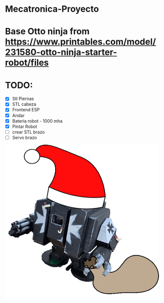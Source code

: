 # Mecatronica-Proyecto

# Base Otto ninja from https://www.printables.com/model/231580-otto-ninja-starter-robot/files

# TODO:

- [X]  Stl Piernas
- [X]  STL cabeza
- [X]  Frontend ESP
- [X]  Andar
- [X]  Bateria robot - 1000 mha
- [X]  Pintar Robot
- [ ]  crear STL brazo
- [ ]  Servo brazo

![padoru](https://github.com/forge-world-6798/Mecatronica-Proyecto/blob/main/media/gifs/padoru_dreadnaugh_opt.gif)
